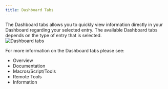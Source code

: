```yaml
---
title: Dashboard Tabs
---
```

The Dashboard tabs allows you to quickly view information directly in your Dashboard regarding your selected entry. The available Dashboard tabs depends on the type of entry that is selected.  
![Dashboard tabs](/img/en/rdm/mac/clip6057.png) 

For more information on the Dashboard tabs please see:  

* Overview 
* Documentation 
* Macros/Script/Tools 
* Remote Tools 
* Information 
